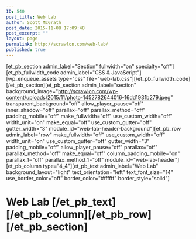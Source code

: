 ```yaml
---
ID: 540
post_title: Web Lab
author: Scott McGrath
post_date: 2015-11-08 17:09:48
post_excerpt: ""
layout: page
permalink: http://scrawlon.com/web-lab/
published: true
---
```

[et_pb_section admin_label="Section" fullwidth="on" specialty="off"][et_pb_fullwidth_code admin_label="CSS & JavaScript"][wp_enqueue_assets type="css" file="web-lab.css"][/et_pb_fullwidth_code][/et_pb_section][et_pb_section admin_label="section" background_image="http://scrawlon.com/wp-content/uploads/2015/11/photo-1452782644016-16dd1931b279.jpeg" transparent_background="off" allow_player_pause="off" inner_shadow="off" parallax="off" parallax_method="off" padding_mobile="off" make_fullwidth="off" use_custom_width="off" width_unit="on" make_equal="off" use_custom_gutter="off" gutter_width="3" module_id="web-lab-header-background"][et_pb_row admin_label="row" make_fullwidth="off" use_custom_width="off" width_unit="on" use_custom_gutter="off" gutter_width="3" padding_mobile="off" allow_player_pause="off" parallax="off" parallax_method="off" make_equal="off" column_padding_mobile="on" parallax_1="off" parallax_method_1="off" module_id="web-lab-header"][et_pb_column type="4_4"][et_pb_text admin_label="Web Lab" background_layout="light" text_orientation="left" text_font_size="14" use_border_color="off" border_color="#ffffff" border_style="solid"] 
# Web Lab [/et_pb_text][/et_pb_column][/et_pb_row][/et_pb_section]